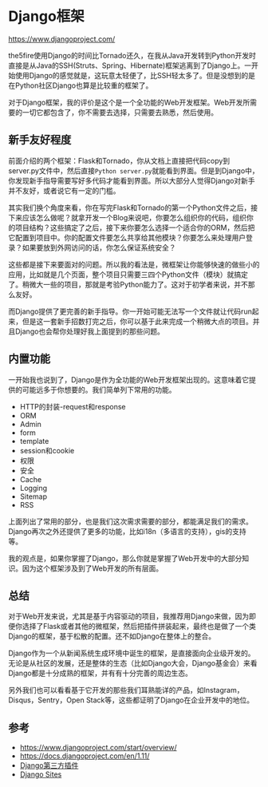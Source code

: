 # Django框架

https://www.djangoproject.com/

the5fire使用Django的时间比Tornado还久，在我从Java开发转到Python开发时直接是从Java的SSH(Struts、Spring、Hibernate)框架逃离到了Django上。一开始使用Django的感觉就是，这玩意太轻便了，比SSH轻太多了。但是没想到的是在Python社区Django也算是比较重的框架了。

对于Django框架，我的评价是这个是一个全功能的Web开发框架。Web开发所需要的一切它都包含了，你不需要去选择，只需要去熟悉，然后使用。

## 新手友好程度

前面介绍的两个框架：Flask和Tornado，你从文档上直接把代码copy到server.py文件中，然后直接`Python server.py`就能看到界面。但是到Django中，你发现新手指导需要写好多代码才能看到界面。所以大部分人觉得Django对新手并不友好，或者说它有一定的门槛。

其实我们换个角度来看，你在写完Flask和Tornado的第一个Python文件之后，接下来应该怎么做呢？就拿开发一个Blog来说吧，你要怎么组织你的代码，组织你的项目结构？这些搞定了之后，接下来你要怎么选择一个适合你的ORM，然后把它配置到项目中。你的配置文件要怎么共享给其他模块？你要怎么来处理用户登录？如果要放到外网访问的话，你怎么保证系统安全？

这些都是接下来要面对的问题。所以我的看法是，微框架让你能够快速的做些小的应用，比如就是几个页面，整个项目只需要三四个Python文件（模块）就搞定了。稍微大一些的项目，那就是考验Python能力了。这对于初学者来说，并不那么友好。

而Django提供了更完善的新手指导。你一开始可能无法写一个文件就让代码run起来，但是这一套新手招数打完之后，你可以基于此来完成一个稍微大点的项目。并且Django也会帮你处理好我上面提到的那些问题。


## 内置功能

一开始我也说到了，Django是作为全功能的Web开发框架出现的。这意味着它提供的可能远多于你想要的。我们简单列下常用的功能。

* HTTP的封装-request和response
* ORM
* Admin
* form
* template
* session和cookie
* 权限
* 安全
* Cache
* Logging
* Sitemap
* RSS

上面列出了常用的部分，也是我们这次需求需要的部分，都能满足我们的需求。Django再次之外还提供了更多的功能，比如i18n（多语言的支持），gis的支持等。

我的观点是，如果你掌握了Django，那么你就是掌握了Web开发中的大部分知识。因为这个框架涉及到了Web开发的所有层面。


## 总结

对于Web开发来说，尤其是基于内容驱动的项目，我推荐用Django来做，因为即便你选择了Flask或者其他的微框架，然后把插件拼装起来，最终也是做了一个类Django的框架，基于松散的配置。还不如Django在整体上的整合。

Django作为一个从新闻系统生成环境中诞生的框架，是直接面向企业级开发的。无论是从社区的发展，还是整体的生态（比如Django大会，Django基金会）来看Django都是十分成熟的框架，并有有十分完善的周边生态。

另外我们也可以看看基于它开发的那些我们耳熟能详的产品，如Instagram， Disqus，Sentry，Open Stack等，这些都证明了Django在企业开发中的地位。


## 参考
* https://www.djangoproject.com/start/overview/
* https://docs.djangoproject.com/en/1.11/
* [Django第三方插件](https://djangopackages.org/)
* [Django Sites](https://www.djangosites.org/)

